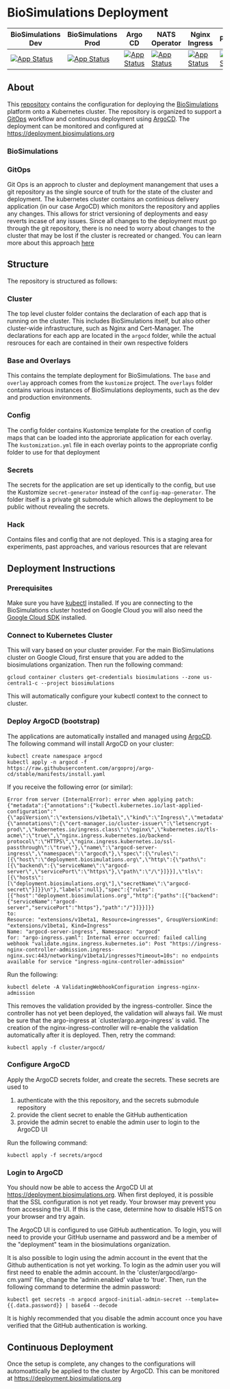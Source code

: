 # BioSimulations Deployment

| BioSimulations Dev  | BioSimulations Prod | Argo CD      | NATS Operator | Nginx Ingress | Prometheus   | Grafana      | Cert Manager |
| -------------       | -------------       |------------- |-------------  |-------------  |------------- |------------- |------------- |
| [![App Status](https://deployment.biosimulations.org/api/badge?name=biosimulations-dev&revision=true)](https://deployment.biosimulations.org/applications/biosimulations-dev)  | [![App Status](https://deployment.biosimulations.org/api/badge?name=biosimulations-prod&revision=true)](https://deployment.biosimulations.org/applications/biosimulations-prod)  | [![App Status](https://deployment.biosimulations.org/api/badge?name=argo-cd&revision=true)](https://deployment.biosimulations.org/applications/argo-cd)| [![App Status](https://deployment.biosimulations.org/api/badge?name=nats-operator&revision=true)](https://deployment.biosimulations.org/applications/nats-operator)| [![App Status](https://deployment.biosimulations.org/api/badge?name=nginx-ingress&revision=true)](https://deployment.biosimulations.org/applications/nginx-ingress)| [![App Status](https://deployment.biosimulations.org/api/badge?name=prometheus&revision=true)](https://deployment.biosimulations.org/applications/prometheus)|[![App Status](https://deployment.biosimulations.org/api/badge?name=grafana&revision=true)](https://deployment.biosimulations.org/applications/grafana)| [![App Status](https://deployment.biosimulations.org/api/badge?name=cert-manager&revision=true)](https://deployment.biosimulations.org/applications/cert-manager)|



## About
This [repository](https://github.com/biosimulations/deployment) contains the configuration for deploying the [BioSimulations](https://github.com/biosimulations/biosimulations) platform onto a Kubernetes cluster. The repository is organized to support a [GitOps](#gitops) workflow and continuous deployment using [ArgoCD](https://argoproj.github.io/argo-cd/). The deployment can be monitored and configured at https://deployment.biosimulations.org
### BioSimulations
### GitOps
Git Ops is an approch to cluster and deployment manangement that uses a git repository as the single source of truth for the state of the cluster and deployment. The kubernetes cluster contains an continious delivery application (in our case ArgoCD) which monitors the repository and applies any changes. This allows for strict versioning of deployments and easy reverts incase of any issues. Since all changes to the deployment must go through the git repository, there is no need to worry about changes to the cluster that may be lost if the cluster is recreated or changed. You can learn more about this approach [here](https://www.weave.works/technologies/gitops/)
## Structure 
The repository is structured as follows: 
### Cluster
The top level cluster folder contains the declaration of each app that is running on the cluster. This includes BioSimulations itself, but also other cluster-wide infrastructure, such as Nginx and Cert-Manager. The declarations for each app are located in the `argocd` folder, while the actual resrouces for each are contained in their own respective folders
### Base and Overlays
This contains the template deployment for BioSimulations. The `base` and `overlay` approach comes from the `kustomize` project. The `overlays` folder contains various instances of BioSimulations deployments, such as the dev and production environments. 
### Config
The config folder contains Kustomize template for the creation of config maps that can be loaded into the approriate application for each overlay. The `kustomization.yml` file in each overlay points to the appropriate config folder to use for that deployment 
### Secrets
The secrets for the application are set up identically to the config, but use the Kustomize `secret-generator` instead of the `config-map-generator`. The folder itself is a private git submodule which allows the deployment to be public without revealing the secrets.
### Hack
Contains files and config that are not deployed. This is a staging area for experiments, past approaches, and various resources that are relevant

## Deployment Instructions

### Prerequisites
Make sure you have [kubectl](https://kubernetes.io/docs/tasks/tools/#kubectl) installed. If you are connecting to the BioSimulations cluster hosted on Google Cloud you will also need the [Google Cloud SDK](https://cloud.google.com/sdk/docs/quickstart-cli) installed.
### Connect to Kubernetes Cluster
This will vary based on your cluster provider. For the main BioSimulations cluster on Google Cloud, first ensure that you are added to the biosimulations organization. Then run the following command:

```
gcloud container clusters get-credentials biosimulations --zone us-central1-c --project biosimulations
```

This will automatically configure your kubectl context to the connect to cluster.
### Deploy ArgoCD (bootstrap)
The applications are automatically installed and managed using [ArgoCD](https://argoproj.github.io/argo-cd/). The following command will install ArgoCD on your cluster:

```
kubectl create namespace argocd
kubectl apply -n argocd -f https://raw.githubusercontent.com/argoproj/argo-cd/stable/manifests/install.yaml
```

If you receive the following error (or similar):
```
Error from server (InternalError): error when applying patch:
{"metadata":{"annotations":{"kubectl.kubernetes.io/last-applied-configuration":"{\"apiVersion\":\"extensions/v1beta1\",\"kind\":\"Ingress\",\"metadata\":{\"annotations\":{\"cert-manager.io/cluster-issuer\":\"letsencrypt-prod\",\"kubernetes.io/ingress.class\":\"nginx\",\"kubernetes.io/tls-acme\":\"true\",\"nginx.ingress.kubernetes.io/backend-protocol\":\"HTTPS\",\"nginx.ingress.kubernetes.io/ssl-passthrough\":\"true\"},\"name\":\"argocd-server-ingress\",\"namespace\":\"argocd\"},\"spec\":{\"rules\":[{\"host\":\"deployment.biosimulations.org\",\"http\":{\"paths\":[{\"backend\":{\"serviceName\":\"argocd-server\",\"servicePort\":\"https\"},\"path\":\"/\"}]}}],\"tls\":[{\"hosts\":[\"deployment.biosimulations.org\"],\"secretName\":\"argocd-secret\"}]}}\n"},"labels":null},"spec":{"rules":[{"host":"deployment.biosimulations.org","http":{"paths":[{"backend":{"serviceName":"argocd-server","servicePort":"https"},"path":"/"}]}}]}}
to:
Resource: "extensions/v1beta1, Resource=ingresses", GroupVersionKind: "extensions/v1beta1, Kind=Ingress"
Name: "argocd-server-ingress", Namespace: "argocd"
for: "argo-ingress.yaml": Internal error occurred: failed calling webhook "validate.nginx.ingress.kubernetes.io": Post "https://ingress-nginx-controller-admission.ingress-nginx.svc:443/networking/v1beta1/ingresses?timeout=10s": no endpoints available for service "ingress-nginx-controller-admission"
```
Run the following: 
```
kubectl delete -A ValidatingWebhookConfiguration ingress-nginx-admission
```
This removes the validation provided by the ingress-controller. Since the controller has not yet been deployed, the validation will always fail. We must be sure that the argo-ingress at `cluster/argo.argo-ingress' is valid. The creation of the nginx-ingress-controller will re-enable the validation automatically after it is deployed.
Then, retry the command:

```
kubectl apply -f cluster/argocd/
```
### Configure ArgoCD
Apply the ArgoCD secrets folder, and create the secrets. These secrets are used to 
1. authenticate with the this repository, and the secrets submodule repository
2. provide the client secret to enable the GitHub authentication
3. provide the admin secret to enable the admin user to login to the ArgoCD UI

Run the following command: 
```
kubectl apply -f secrets/argocd
```

### Login to ArgoCD
You should now be able to access the ArgoCD UI at https://deployment.biosimulations.org. When first deployed, it is possible that the SSL configuration is not yet ready. Your browser may prevent you from accessing the UI. If this is the case, determine how to disable HSTS on your browser and try again. 

The ArgoCD UI is configured to use GitHub authentication. To login, you will need to provide your GitHub username and password and be a member of the "deployment" team in the biosimulations organization.

It is also possible to login using the admin account in the event that the Github authentication is not yet working. To login as the admin user you will first need to enable the admin account. In the 'cluster/argocd/argo-cm.yaml' file, change the 'admin.enabled' value to 'true'. Then, run the following command to determine the admin password:

```
kubectl get secrets -n argocd argocd-initial-admin-secret --template={{.data.password}} | base64 --decode
```
It is highly recommended that you disable the admin account once you have verified that the GitHub authentication is working.


## Continuous Deployment
Once the setup is complete, any changes to the configurations will automoattically be applied to the cluster by ArgoCD. This can be monitored at https://deployment.biosimulations.org
